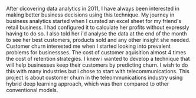 After dicovering data analytics in 2011, I have always been interested in making better business decisions using this technique. 
My journey in business analytics started when I curated an excel sheet for my friend's retail business. 
I had configured it to calculate her profits without expressly having to do so. 
I also told her i'd analyse the data at the end of the month to see her best customers, products sold and any other insight she needed.
Customer churn interested me when I started looking into prevalent problems for businessses. The cost of customer aquisition almost 4 times the cost of retention strategies. 
I knew i wanted to develop a technique that will help businesses keep their customers by predicting churn. 
I wish to do this with many industries but i chose to start with telecommunications.
This project is about customer churn in the teleommunications industry using hybrid deep learning approach, which was then compared to other conventional models.


